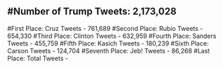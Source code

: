 #Number of Trump Tweets: 2,173,028
---
#First Place: Cruz Tweets - 761,689
#Second Place: Rubio Tweets - 654,330
#Third Place: Clinton Tweets - 632,959
#Fourth Place: Sanders Tweets - 455,759
#Fifth Place: Kasich Tweets - 180,239
#Sixth Place: Carson Tweets - 124,704
#Seventh Place: Jeb! Tweets - 86,268
#Last Place: Total Tweets -  
